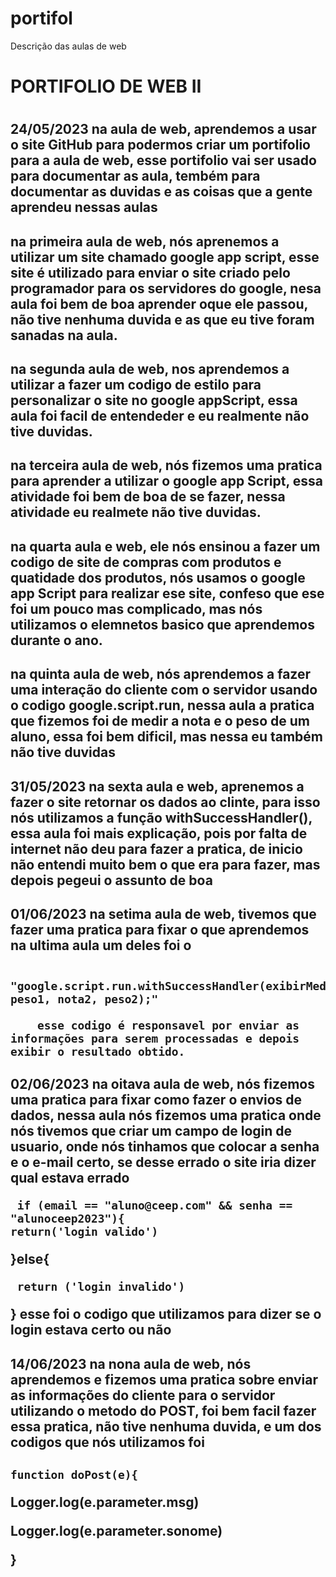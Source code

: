 # portifol
Descrição das aulas de web

<h1> PORTIFOLIO DE WEB II <h1>
  
  <h2>24/05/2023 na aula de web, aprendemos a usar o site GitHub para podermos criar um portifolio para a aula de web, esse portifolio vai ser usado para documentar as aula, tembém para documentar as duvidas e as coisas que a gente aprendeu nessas aulas <h2>
    <h2> na primeira aula de web, nós aprenemos a utilizar um site chamado google app script, esse site é utilizado para enviar o site criado pelo programador para os servidores do google, nesa aula foi bem de boa aprender oque ele passou, não tive nenhuma duvida e as que eu tive foram sanadas na aula. <h2>
      <h2> na segunda aula de web, nos aprendemos a utilizar a fazer um codigo de estilo para personalizar o site no google appScript, essa aula foi facil de entendeder e eu realmente não tive duvidas. <h2>
      <h2> na terceira aula de web, nós fizemos uma pratica para aprender a utilizar o google app Script, essa atividade foi bem de boa de se fazer, nessa atividade eu realmete não tive duvidas. <h2>
    <h2> na quarta aula e web, ele nós ensinou a fazer um codigo de site de compras com produtos e quatidade dos produtos, nós usamos o google app Script para realizar ese site, confeso que ese foi um pouco mas complicado, mas nós utilizamos o elemnetos basico que aprendemos durante o ano. <h2>
    <h2> na quinta aula de web, nós aprendemos a fazer uma interação do cliente com o servidor usando o codigo google.script.run, nessa aula a pratica que fizemos foi de medir a nota e o peso de um aluno, essa foi bem dificil, mas nessa eu também não tive duvidas<h2>
     <h2> 31/05/2023 na sexta aula e web, aprenemos a fazer o site retornar os dados ao clinte, para isso nós utilizamos a função withSuccessHandler(), essa aula foi mais explicação, pois por falta de internet não deu para fazer a pratica, de inicio não entendi muito bem o que era para fazer, mas depois pegeui o assunto de boa <h2>
       <h2>  01/06/2023 na setima aula de web, tivemos que fazer uma pratica para fixar o que aprendemos na ultima aula um deles foi o
         
         "google.script.run.withSuccessHandler(exibirMedia).calcularMedia(nota1, peso1, nota2, peso2);"
         
        esse codigo é responsavel por enviar as informações para serem processadas e depois exibir o resultado obtido.
      
   <h2> 02/06/2023 na oitava aula de web, nós fizemos uma pratica para fixar como fazer o envios de dados, nessa aula nós fizemos uma pratica onde nós tivemos que criar um campo de login de usuario, onde nós tinhamos que colocar a senha e o e-mail certo, se desse errado o site iria dizer qual estava errado 
     
     if (email == "aluno@ceep.com" && senha == "alunoceep2023"){
    return('login valido')
     
  }else{
     
     return ('login invalido')
     
  }
    esse foi o codigo que utilizamos para dizer se o login estava certo ou não <h2>
    <h2> 14/06/2023 na nona aula de web, nós aprendemos e fizemos uma pratica sobre enviar as informações do cliente para o servidor utilizando o metodo do POST, foi bem facil fazer essa pratica, não tive nenhuma duvida, e um dos codigos que nós utilizamos foi <h2>
   
    function doPost(e){
  Logger.log(e.parameter.msg)
  
  Logger.log(e.parameter.sonome)
  
}
  
